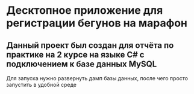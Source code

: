 # Десктопное приложение для регистрации бегунов на марафон
## Данный проект был создан для отчёта по практике на 2 курсе на языке C# с подключением к базе данных MySQL
Для запуска нужно развернуть дамп базы данных, после чего просто запустить в удобной среде
